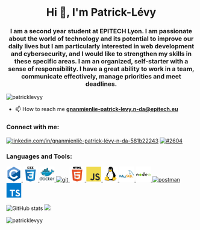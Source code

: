 <h1 align="center">Hi 👋, I'm Patrick-Lévy</h1>
<h3 align="center">I am a second year student at EPITECH Lyon. I am passionate about the world of technology and its potential to improve our daily lives but I am particularly interested in web development and cybersecurity, and I would like to strengthen my skills in these specific areas. I am an organized, self-starter with a sense of responsibility. I have a great ability to work in a team, communicate effectively, manage priorities and meet deadlines.</h3>

<p align="left"> <img src="https://komarev.com/ghpvc/?username=patricklevyy&label=Profile%20views&color=0e75b6&style=flat" alt="patricklevyy" /> </p>

- 📫 How to reach me **gnanmienlie-patrick-levy.n-da@epitech.eu**

<h3 align="left">Connect with me:</h3>
<p align="left">
<a href="https://linkedin.com/in/linkedin.com/in/gnanmienliè-patrick-lévy-n-da-581b22243" target="blank"><img align="center" src="https://raw.githubusercontent.com/rahuldkjain/github-profile-readme-generator/master/src/images/icons/Social/linked-in-alt.svg" alt="linkedin.com/in/gnanmienliè-patrick-lévy-n-da-581b22243" height="30" width="40" /></a>
<a href="https://discord.gg/#2604" target="blank"><img align="center" src="https://raw.githubusercontent.com/rahuldkjain/github-profile-readme-generator/master/src/images/icons/Social/discord.svg" alt="#2604" height="30" width="40" /></a>
</p>

<h3 align="left">Languages and Tools:</h3>
<p align="left"> <a href="https://www.cprogramming.com/" target="_blank" rel="noreferrer"> <img src="https://raw.githubusercontent.com/devicons/devicon/master/icons/c/c-original.svg" alt="c" width="40" height="40"/> </a> <a href="https://www.w3schools.com/css/" target="_blank" rel="noreferrer"> <img src="https://raw.githubusercontent.com/devicons/devicon/master/icons/css3/css3-original-wordmark.svg" alt="css3" width="40" height="40"/> </a> <a href="https://www.docker.com/" target="_blank" rel="noreferrer"> <img src="https://raw.githubusercontent.com/devicons/devicon/master/icons/docker/docker-original-wordmark.svg" alt="docker" width="40" height="40"/> </a> <a href="https://git-scm.com/" target="_blank" rel="noreferrer"> <img src="https://www.vectorlogo.zone/logos/git-scm/git-scm-icon.svg" alt="git" width="40" height="40"/> </a> <a href="https://www.w3.org/html/" target="_blank" rel="noreferrer"> <img src="https://raw.githubusercontent.com/devicons/devicon/master/icons/html5/html5-original-wordmark.svg" alt="html5" width="40" height="40"/> </a> <a href="https://developer.mozilla.org/en-US/docs/Web/JavaScript" target="_blank" rel="noreferrer"> <img src="https://raw.githubusercontent.com/devicons/devicon/master/icons/javascript/javascript-original.svg" alt="javascript" width="40" height="40"/> </a> <a href="https://www.linux.org/" target="_blank" rel="noreferrer"> <img src="https://raw.githubusercontent.com/devicons/devicon/master/icons/linux/linux-original.svg" alt="linux" width="40" height="40"/> </a> <a href="https://www.mysql.com/" target="_blank" rel="noreferrer"> <img src="https://raw.githubusercontent.com/devicons/devicon/master/icons/mysql/mysql-original-wordmark.svg" alt="mysql" width="40" height="40"/> </a> <a href="https://nodejs.org" target="_blank" rel="noreferrer"> <img src="https://raw.githubusercontent.com/devicons/devicon/master/icons/nodejs/nodejs-original-wordmark.svg" alt="nodejs" width="40" height="40"/> </a> <a href="https://postman.com" target="_blank" rel="noreferrer"> <img src="https://www.vectorlogo.zone/logos/getpostman/getpostman-icon.svg" alt="postman" width="40" height="40"/> </a> <a href="https://www.typescriptlang.org/" target="_blank" rel="noreferrer"> <img src="https://raw.githubusercontent.com/devicons/devicon/master/icons/typescript/typescript-original.svg" alt="typescript" width="40" height="40"/> </a> </p>

![GitHub stats](https://github-readme-stats.vercel.app/api?username=patricklevyy&show_icons=true&count_private=true&theme=nord&hide=prs,issues,contribs)
![](http://github-profile-summary-cards.vercel.app/api/cards/repos-per-language?username=Patricklevyy&theme=ocean_dark)
<p><img align="center" src="https://github-readme-streak-stats.herokuapp.com/?user=patricklevyy&" alt="patricklevyy" /></p>


